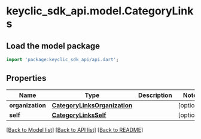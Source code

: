 # keyclic_sdk_api.model.CategoryLinks

## Load the model package
```dart
import 'package:keyclic_sdk_api/api.dart';
```

## Properties
Name | Type | Description | Notes
------------ | ------------- | ------------- | -------------
**organization** | [**CategoryLinksOrganization**](CategoryLinksOrganization.md) |  | [optional] 
**self** | [**CategoryLinksSelf**](CategoryLinksSelf.md) |  | [optional] 

[[Back to Model list]](../README.md#documentation-for-models) [[Back to API list]](../README.md#documentation-for-api-endpoints) [[Back to README]](../README.md)


